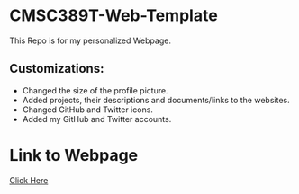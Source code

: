# CMSC389T-Web-Template

This Repo is for my personalized Webpage.


## Customizations:

- Changed the size of the profile picture.
- Added projects, their descriptions and documents/links to the websites.
- Changed GitHub and Twitter icons.
- Added my GitHub and Twitter accounts.


# Link to Webpage
[Click Here][1]


[1]: file:///C:/Users/MCstudent/Desktop/CMSC389T/cmsc389T-fall2023/CMSC389T-Website-Template/index.html
